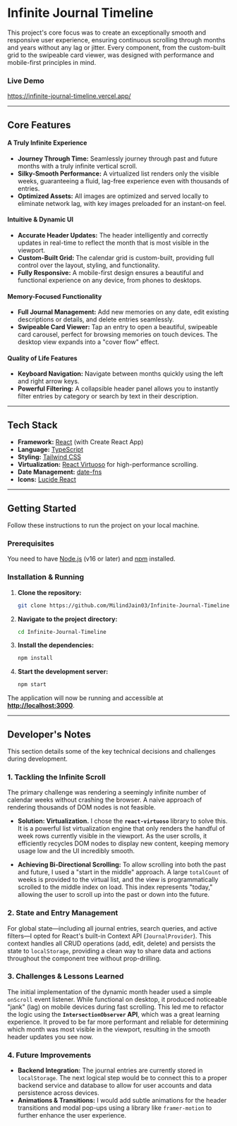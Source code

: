 
# Infinite Journal Timeline


This project's core focus was to create an exceptionally smooth and responsive user experience, ensuring continuous scrolling through months and years without any lag or jitter. Every component, from the custom-built grid to the swipeable card viewer, was designed with performance and mobile-first principles in mind.

### Live Demo
https://infinite-journal-timeline.vercel.app/

---

## Core Features

#### A Truly Infinite Experience
-   **Journey Through Time:** Seamlessly journey through past and future months with a truly infinite vertical scroll.
-   **Silky-Smooth Performance:** A virtualized list renders only the visible weeks, guaranteeing a fluid, lag-free experience even with thousands of entries.
-   **Optimized Assets:** All images are optimized and served locally to eliminate network lag, with key images preloaded for an instant-on feel.

#### Intuitive & Dynamic UI
-   **Accurate Header Updates:** The header intelligently and correctly updates in real-time to reflect the month that is most visible in the viewport.
-   **Custom-Built Grid:** The calendar grid is custom-built, providing full control over the layout, styling, and functionality.
-   **Fully Responsive:** A mobile-first design ensures a beautiful and functional experience on any device, from phones to desktops.

#### Memory-Focused Functionality
-   **Full Journal Management:** Add new memories on any date, edit existing descriptions or details, and delete entries seamlessly.
-   **Swipeable Card Viewer:** Tap an entry to open a beautiful, swipeable card carousel, perfect for browsing memories on touch devices. The desktop view expands into a "cover flow" effect.

#### Quality of Life Features
-   **Keyboard Navigation:** Navigate between months quickly using the left and right arrow keys.
-   **Powerful Filtering:** A collapsible header panel allows you to instantly filter entries by category or search by text in their description.

---

## Tech Stack

-   **Framework:** [React](https://reactjs.org/) (with Create React App)
-   **Language:** [TypeScript](https://www.typescriptlang.org/)
-   **Styling:** [Tailwind CSS](https://tailwindcss.com/)
-   **Virtualization:** [React Virtuoso](https://virtuoso.dev/) for high-performance scrolling.
-   **Date Management:** [date-fns](https://date-fns.org/)
-   **Icons:** [Lucide React](https://lucide.dev/)

---

## Getting Started

Follow these instructions to run the project on your local machine.

### Prerequisites

You need to have [Node.js](https://nodejs.org/) (v16 or later) and [npm](https://www.npmjs.com/) installed.

### Installation & Running

1.  **Clone the repository:**
    ```bash
    git clone https://github.com/MilindJain03/Infinite-Journal-Timeline.git
    ```
2.  **Navigate to the project directory:**
    ```bash
    cd Infinite-Journal-Timeline
    ```
3.  **Install the dependencies:**
    ```bash
    npm install
    ```
4.  **Start the development server:**
    ```bash
    npm start
    ```

The application will now be running and accessible at **[http://localhost:3000](http://localhost:3000)**.

---

## Developer's Notes

This section details some of the key technical decisions and challenges during development.

### 1. Tackling the Infinite Scroll

The primary challenge was rendering a seemingly infinite number of calendar weeks without crashing the browser. A naive approach of rendering thousands of DOM nodes is not feasible.

-   **Solution: Virtualization.** I chose the **`react-virtuoso`** library to solve this. It is a powerful list virtualization engine that only renders the handful of week rows currently visible in the viewport. As the user scrolls, it efficiently recycles DOM nodes to display new content, keeping memory usage low and the UI incredibly smooth.

-   **Achieving Bi-Directional Scrolling:** To allow scrolling into both the past and future, I used a "start in the middle" approach. A large `totalCount` of weeks is provided to the virtual list, and the view is programmatically scrolled to the middle index on load. This index represents "today," allowing the user to scroll up into the past or down into the future.

### 2. State and Entry Management

For global state—including all journal entries, search queries, and active filters—I opted for React's built-in Context API (`JournalProvider`). This context handles all CRUD operations (add, edit, delete) and persists the state to `localStorage`, providing a clean way to share data and actions throughout the component tree without prop-drilling.

### 3. Challenges & Lessons Learned

The initial implementation of the dynamic month header used a simple `onScroll` event listener. While functional on desktop, it produced noticeable "jank" (lag) on mobile devices during fast scrolling. This led me to refactor the logic using the **`IntersectionObserver` API**, which was a great learning experience. It proved to be far more performant and reliable for determining which month was most visible in the viewport, resulting in the smooth header updates you see now.

### 4. Future Improvements

-   **Backend Integration:** The journal entries are currently stored in `localStorage`. The next logical step would be to connect this to a proper backend service and database to allow for user accounts and data persistence across devices.
-   **Animations & Transitions:** I would add subtle animations for the header transitions and modal pop-ups using a library like `framer-motion` to further enhance the user experience.

